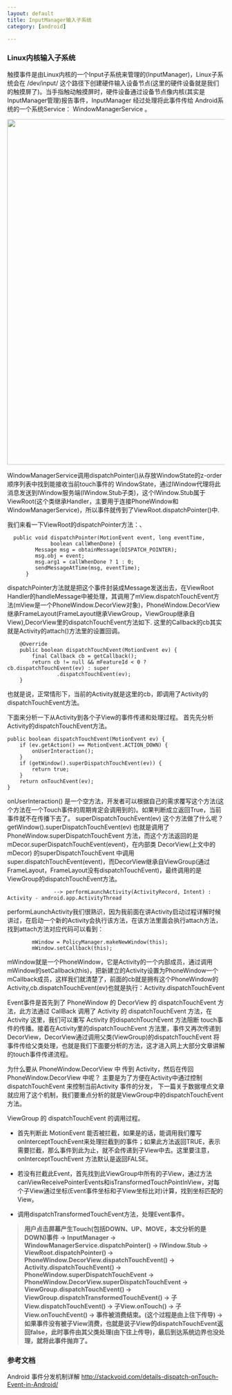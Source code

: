 ```yaml
---
layout: default
title: InputManager输入子系统 
category: [android]

---
```



### Linux内核输入子系统

触摸事件是由Linux内核的一个Input子系统来管理的(InputManager)，Linux子系统会在 /dev/input/ 这个路径下创建硬件输入设备节点(这里的硬件设备就是我们的触摸屏了)。当手指触动触摸屏时，硬件设备通过设备节点像内核(其实是InputManager管理)报告事件，InputManager 经过处理将此事件传给 Android系统的一个系统Service： WindowManagerService 。

 
 <img src="http://stackvoid.com/album/2014-09-30-details-dispatch-onTouch-Event-in-Android-01.gif" width="800"/>
 
 WindowManagerService调用dispatchPointer()从存放WindowState的z-order顺序列表中找到能接收当前touch事件的 WindowState，通过IWindow代理将此消息发送到IWindow服务端(IWindow.Stub子类)，这个IWindow.Stub属于ViewRoot(这个类继承Handler，主要用于连接PhoneWindow和WindowManagerService)，所以事件就传到了ViewRoot.dispatchPointer()中.
 
 我们来看一下ViewRoot的dispatchPointer方法：、
 
	  public void dispatchPointer(MotionEvent event, long eventTime,
	              boolean callWhenDone) {
	         Message msg = obtainMessage(DISPATCH_POINTER);
	         msg.obj = event;
	         msg.arg1 = callWhenDone ? 1 : 0;
	         sendMessageAtTime(msg, eventTime);
	      }
	
dispatchPointer方法就是把这个事件封装成Message发送出去，在ViewRoot Handler的handleMessage中被处理，其调用了mView.dispatchTouchEvent方法(mView是一个PhoneWindow.DecorView对象)，PhoneWindow.DecorView继承FrameLayout(FrameLayout继承ViewGroup，ViewGroup继承自View),DecorView里的dispatchTouchEvent方法如下. 这里的Callback的cb其实就是Activity的attach()方法里的设置回调。

        @Override
        public boolean dispatchTouchEvent(MotionEvent ev) {
            final Callback cb = getCallback();
            return cb != null && mFeatureId < 0 ? cb.dispatchTouchEvent(ev) : super
                    .dispatchTouchEvent(ev);
        }
	
也就是说，正常情形下，当前的Activity就是这里的cb，即调用了Activity的dispatchTouchEvent方法。

下面来分析一下从Activity到各个子View的事件传递和处理过程。
首先先分析Activity的dispatchTouchEvent方法。

    public boolean dispatchTouchEvent(MotionEvent ev) {
        if (ev.getAction() == MotionEvent.ACTION_DOWN) {
            onUserInteraction();
        }
        if (getWindow().superDispatchTouchEvent(ev)) {
            return true;
        }
        return onTouchEvent(ev);
    }
	
onUserInteraction() 是一个空方法，开发者可以根据自己的需求覆写这个方法(这个方法在一个Touch事件的周期肯定会调用到的)。如果判断成立返回True，当前事件就不在传播下去了。 superDispatchTouchEvent(ev) 这个方法做了什么呢？ getWindow().superDispatchTouchEvent(ev) 也就是调用了 PhoneWindow.superDispatchTouchEvent 方法，而这个方法返回的是 mDecor.superDispatchTouchEvent(event)，在内部类 DecorView(上文中的mDecor) 的superDispatchTouchEvent 中调用super.dispatchTouchEvent(event)，而DecorView继承自ViewGroup(通过FrameLayout，FrameLayout没有dispatchTouchEvent)，最终调用的是ViewGroup的dispatchTouchEvent方法。

	               --> performLaunchActivity(ActivityRecord, Intent) : Activity - android.app.ActivityThread
	               
performLaunchActivity我们很熟识，因为我前面在讲Activity启动过程详解时候讲过，在启动一个新的Activity会执行该方法，在该方法里面会执行attach方法，找到attach方法对应代码可以看到：

	        mWindow = PolicyManager.makeNewWindow(this);
	        mWindow.setCallback(this);

mWindow就是一个PhoneWindow，它是Activity的一个内部成员，通过调用mWindow的setCallback(this)，把新建立的Activity设置为PhoneWindow一个mCallback成员，这样我们就清楚了，前面的cb就是拥有这个PhoneWindow的Activity,cb.dispatchTouchEvent(ev)也就是执行：Activity.dispatchTouchEvent


Event事件是首先到了 PhoneWindow 的 DecorView 的 dispatchTouchEvent 方法，此方法通过 CallBack 调用了 Activity 的 dispatchTouchEvent 方法，在 Activity 这里，我们可以重写 Activity 的dispatchTouchEvent 方法阻断 touch事件的传播。接着在Activity里的dispatchTouchEvent 方法里，事件又再次传递到DecorView，DecorView通过调用父类(ViewGroup)的dispatchTouchEvent 将事件传给父类处理，也就是我们下面要分析的方法，这才进入网上大部分文章讲解的touch事件传递流程。

为什么要从 PhoneWindow.DecorView 中 传到 Activity，然后在传回 PhoneWindow.DecorView 中呢？ 主要是为了方便在Activity中通过控制dispatchTouchEvent 来控制当前Activity 事件的分发， 下一篇关于数据埋点文章就应用了这个机制，我们要重点分析的就是ViewGroup中的dispatchTouchEvent方法。 

 ViewGroup 的 dispatchTouchEvent 的调用过程。
 
* 首先判断此 MotionEvent 能否被拦截，如果是的话，能调用我们覆写 onInterceptTouchEvent来处理拦截到的事件；如果此方法返回TRUE，表示需要拦截，那么事件到此为止，就不会传递到子View中去。这里要注意，onInterceptTouchEvent 方法默认是返回FALSE。
  
* 若没有拦截此Event，首先找到此ViewGroup中所有的子View，通过方法 canViewReceivePointerEvents和isTransformedTouchPointInView，对每个子View通过坐标(Event事件坐标和子View坐标比对)计算，找到坐标匹配的View。
 
* 调用dispatchTransformedTouchEvent方法，处理Event事件。


> **用户点击屏幕产生Touch(包括DOWN、UP、MOVE，本文分析的是DOWN)事件 
> -> InputManager
> -> WindowManagerService.dispatchPointer() 
> -> IWindow.Stub 
> -> ViewRoot.dispatchPointer() 
> -> PhoneWindow.DecorView.dispatchTouchEvent() 
> -> Activity.dispatchTouchEvent() 
> -> PhoneWindow.superDispatchTouchEvent 
> -> PhoneWindow.DecorView.superDispatchTouchEvent 
> -> ViewGroup.dispatchTouchEvent() 
> -> ViewGroup.dispatchTransformedTouchEvent() 
> -> 子View.dispatchTouchEvent() 
> -> 子View.onTouch() 
> -> 子View.onTouchEvent() 
> -> 事件被消费结束。(这个过程是由上往下传导)
> -> 如果事件没有被子View消费，也就是说子View的dispatchTouchEvent返回false，此时事件由其父类处理(由下往上传导)，最后到达系统边界也没处理，就将此事件抛弃了。**

###  参考文档

Android 事件分发机制详解 <http://stackvoid.com/details-dispatch-onTouch-Event-in-Android/>
